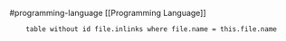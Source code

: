 #programming-language 
[[Programming Language]]

```dataview 
	table without id file.inlinks where file.name = this.file.name
```